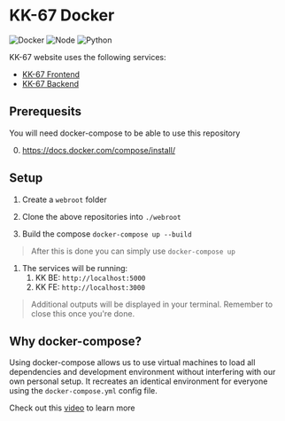 # KK-67 Docker

![Docker](https://img.shields.io/badge/Docker-2CA5E0?style=for-the-badge&logo=docker&logoColor=white)
![Node](https://img.shields.io/badge/Node.js-339933?style=for-the-badge&logo=nodedotjs&logoColor=white)
![Python](https://img.shields.io/badge/Python-3776AB?style=for-the-badge&logo=python&logoColor=white)

KK-67 website uses the following services:

- [KK-67 Frontend](https://github.com/Kraftsportsklubben-av-1967/kk67-frontend)
- [KK-67 Backend](https://github.com/Kraftsportsklubben-av-1967/kk67-backend)


## Prerequesits 

You will need docker-compose to be able to use this repository 

0. https://docs.docker.com/compose/install/


## Setup

1. Create a `webroot` folder

2. Clone the above repositories into `./webroot`

3. Build the compose `docker-compose up --build`

> After this is done you can simply use `docker-compose up`

1. The services will be running:
   1. KK BE: `http://localhost:5000`
   2. KK FE: `http://localhost:3000`

> Additional outputs will be displayed in your terminal. Remember to close this once you're done.

## Why docker-compose?

Using docker-compose allows us to use virtual machines to load all dependencies and development environment without interfering with our own personal setup. It recreates an identical environment for everyone using the `docker-compose.yml` config file.

Check out this [video](https://www.youtube.com/watch?v=Gjnup-PuquQ&ab_channel=Fireship) to learn more
